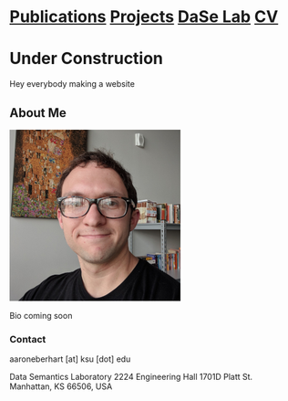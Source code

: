 # [Publications](papers.md) [Projects](projects.md) [DaSe Lab](https://daselab.cs.ksu.edu/) [CV](cv.md)

# Under Construction

Hey everybody making a website

## About Me

![Me](me.png)<!-- .element height="40%" width="40%" -->

Bio coming soon

### Contact

aaroneberhart \[at\] ksu \[dot\] edu

Data Semantics Laboratory
2224 Engineering Hall
1701D Platt St.
Manhattan, KS 66506, USA
